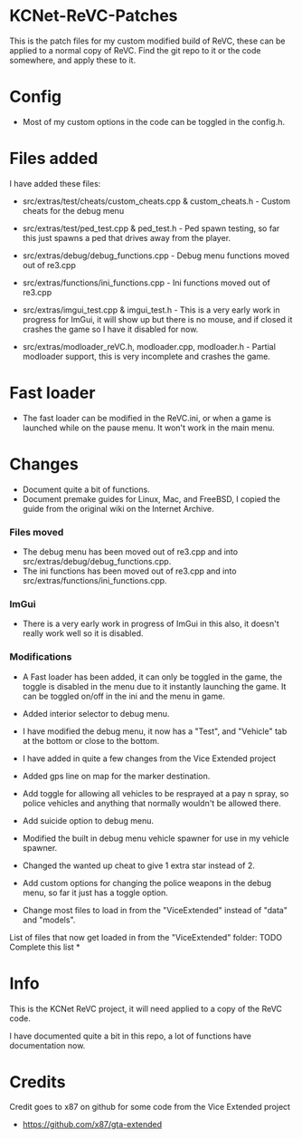 # KCNet-ReVC-Patches
This is the patch files for my custom modified build of ReVC, these can be applied to a normal copy of ReVC.
Find the git repo to it or the code somewhere, and apply these to it.

# Config
* Most of my custom options in the code can be toggled in the config.h.



# Files added

I have added these files: 
* src/extras/test/cheats/custom_cheats.cpp & custom_cheats.h - Custom cheats for the debug menu
* src/extras/test/ped_test.cpp & ped_test.h - Ped spawn testing, so far this just spawns a ped that drives away from the player.

* src/extras/debug/debug_functions.cpp - Debug menu functions moved out of re3.cpp
* src/extras/functions/ini_functions.cpp - Ini functions moved out of re3.cpp
* src/extras/imgui_test.cpp & imgui_test.h - This is a very early work in progress for ImGui, it will show up but there is no mouse, and if closed it crashes the game so I have it disabled for now.
* src/extras/modloader_reVC.h, modloader.cpp, modloader.h - Partial modloader support, this is very incomplete and crashes the game.

# Fast loader
* The fast loader can be modified in the ReVC.ini, or when a game is launched while on the pause menu. It won't work in the main menu.

# Changes
* Document quite a bit of functions.
* Document premake guides for Linux, Mac, and FreeBSD, I copied the guide from the original wiki on the Internet Archive.


### Files moved
* The debug menu has been moved out of re3.cpp and into src/extras/debug/debug_functions.cpp.
* The ini functions has been moved out of re3.cpp and into src/extras/functions/ini_functions.cpp.


### ImGui

* There is a very early work in progress of ImGui in this also, it doesn't really work well so it is disabled.

### Modifications

* A Fast loader has been added, it can only be toggled in the game, the toggle is disabled in the menu due to it instantly launching the game. It can be toggled on/off in the ini and the menu in game.

* Added interior selector to debug menu.

* I have modified the debug menu, it now has a "Test", and "Vehicle" tab at the bottom or close to the bottom.
* I have added in quite a few changes from the Vice Extended project

* Added gps line on map for the marker destination.
* Add toggle for allowing all vehicles to be resprayed at a pay n spray, so police vehicles and anything that normally wouldn't be allowed there.
* Add suicide option to debug menu.
* Modified the built in debug menu vehicle spawner for use in my vehicle spawner.
* Changed the wanted up cheat to give 1 extra star instead of 2.

* Add custom options for changing the police weapons in the debug menu, so far it just has a toggle option.

* Change most files to load in from the "ViceExtended" instead of "data" and "models".


List of files that now get loaded in from the "ViceExtended" folder:
TODO Complete this list
* 

# Info
This is the KCNet ReVC project, it will need applied to a copy of the ReVC code.


I have documented quite a bit in this repo, a lot of functions have documentation now.

# Credits
Credit goes to x87 on github for some code from the Vice Extended project
* https://github.com/x87/gta-extended